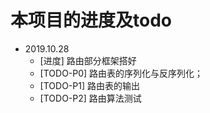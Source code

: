 # 本项目的进度及todo
- 2019.10.28
  - [进度] 路由部分框架搭好
  - [TODO-P0] 路由表的序列化与反序列化；
  - [TODO-P1] 路由表的输出
  - [TODO-P2] 路由算法测试